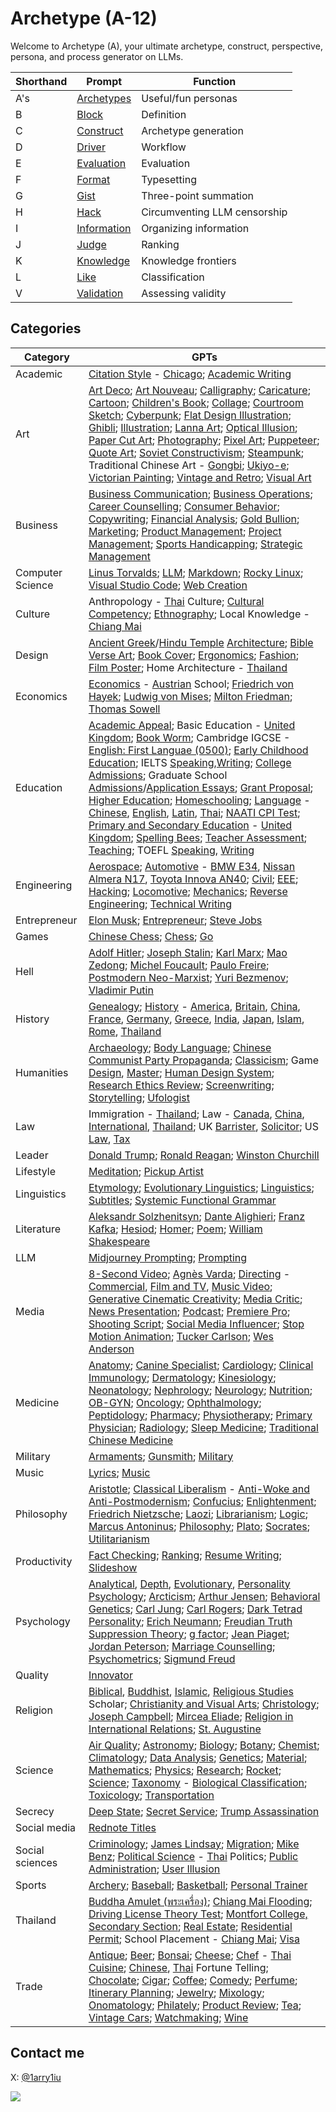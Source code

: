 # Archetype (A-12)

Welcome to Archetype (A), your ultimate archetype, construct, perspective, persona, and process generator on LLMs.

| Shorthand | Prompt | Function |
|---|---|---|
| A's | [Archetypes](https://github.com/1arry1iu/archetype/tree/main/GPTs) | Useful/fun personas |
| B | [Block](https://chat.openai.com/g/g-pbGPf7Dfa-block-b) | Definition | 
| C | [Construct](https://chat.openai.com/g/g-ZR3w4e0RR-construct-c) | Archetype generation | 
| D | [Driver](https://chat.openai.com/g/g-WbRnrrmS4-driver-d) | Workflow | 
| E | [Evaluation](https://chat.openai.com/g/g-H0aFXvyY8-evaluation-e) | Evaluation | 
| F | [Format](https://chat.openai.com/g/g-Phys06myK-format-f) | Typesetting |
| G | [Gist](https://chat.openai.com/g/g-9xUwQl1C2-gist-g) | Three-point summation | 
| H | [Hack](https://github.com/1arry1iu/archetype/tree/main/Hack) | Circumventing LLM censorship |
| I | [Information](https://chatgpt.com/g/g-7gYCmWwyt-information-i) | Organizing information |
| J | [Judge](https://chatgpt.com/g/g-zeV6yEhWW-judge-j) | Ranking |
| K | [Knowledge](https://chatgpt.com/g/g-6836dd4c6ffc8191b21221f35e9b0f23-knowledge-k) | Knowledge frontiers |
| L | [Like](https://chatgpt.com/g/g-fhkHlqQRV-like-l) | Classification |
| V | [Validation](https://chatgpt.com/g/g-687ccd1e21a8819195e3b206a0cad5ec-validation-v) | Assessing validity |

## Categories

| Category | GPTs |
|---|---|
| Academic | [Citation Style](https://chat.openai.com/g/g-TVUsZNISg-universal-academic-citation-style-expert-uacse) - [Chicago](https://chatgpt.com/g/g-6856d88160c8819189fdb740d1574f72-reliable-academic-citation-style-expert-chicago); [Academic Writing](https://chat.openai.com/g/g-cL4gMVKUe-universal-academic-writer) | 
| Art | [Art Deco](https://chatgpt.com/g/g-686fe16581708191b2566248ca1ed8dd-universal-art-deco-artist-uada); [Art Nouveau](https://chat.openai.com/g/g-m5043ILI1-universal-art-nouveau-specialist-uans); [Calligraphy](https://chatgpt.com/g/g-6891965a835c8191b0d59cffe299d983-universal-calligrapher-uclg); [Caricature](https://chatgpt.com/g/g-687a5a4dc65c81919c7dd509deadbb24-universal-caricaturist-ucct); [Cartoon](https://chat.openai.com/g/g-vMSkT6neo-universal-cartoonist-uctn); [Children's Book](https://chatgpt.com/g/g-687f8fae630c819187fcf5926f6dbaee-universal-children-s-book-illustrator-ucbi); [Collage](https://chatgpt.com/g/g-688090f413e48191916c87491d929bfa-universal-collage-artist-uclga); [Courtroom Sketch](https://chatgpt.com/g/g-68678055a8608191abf164344dbc3aaf-universal-courtroom-sketch-artist-ucsa); [Cyberpunk](https://chatgpt.com/g/g-687918ddbacc8191b90611ce0a534241-universal-cyberpunk-artist-ucpa); [Flat Design Illustration](https://chatgpt.com/g/g-688102a6dba88191ac159b8029ab914f-universal-flat-design-illustrator-ufdi); [Ghibli](https://chatgpt.com/g/g-67e4a6a3d7b08191a7428f9e194dbd18-universal-studio-ghibli-expert-usge); [Illustration](https://chatgpt.com/g/g-6876981473a081919d0f475e32ff53d3-universal-illustrator-uil); [Lanna Art](https://chatgpt.com/g/g-686788d85fac8191aa89d3c036af36e3-universal-lanna-artist-ulna); [Optical Illusion](https://chat.openai.com/share/a2f32e9b-94a6-4b64-9cfb-53f101c7afce); [Paper Cut Art](https://chatgpt.com/g/g-68810a048658819187f7ad4694844828-universal-paper-cut-artist-upca); [Photography](https://chat.openai.com/g/g-eBnMp3E4W-universal-photographer-uptg); [Pixel Art](https://chatgpt.com/g/g-6880fdfc6a7081918932b92463634874-universal-pixel-artist-upxa); [Puppeteer](https://chatgpt.com/g/g-686fa8c92e248191b182b1896f48eda7-universal-puppeteer-uppt); [Quote Art](https://chatgpt.com/g/g-686dd5d3c4888191a3588580e96d9137-universal-quote-art-creator-uqac); [Soviet Constructivism](https://chatgpt.com/g/g-6869d2485428819199eef4f5eff1e4a0-universal-soviet-constructivist-artist-usca); [Steampunk](https://chatgpt.com/g/g-6879151725988191881ca4bf89b1406f-universal-steampunk-artist-uspa); Traditional Chinese Art - [Gongbi](https://chatgpt.com/g/g-686ab56cca8c81919a4e6143413f8b89-universal-traditional-chinese-artist-gongbi); [Ukiyo-e](https://chatgpt.com/g/g-686a7481f07c819184f1679fb324801d-universal-ukiyo-e-artist-uuea); [Victorian Painting](https://chatgpt.com/g/g-68adbde21648819182fc1973dab151db-universal-victorian-painter-uvp); [Vintage and Retro](https://chatgpt.com/g/g-6883a6bec2288191856b97389ac2a3c5-universal-vintage-and-retro-illustrator-uvri); [Visual Art](https://chat.openai.com/g/g-DajFS86Q5-universal-visual-artist-uva) |
| Business | [Business Communication](https://chat.openai.com/g/g-WpSfsayO5-universal-business-communication-expert-ubce); [Business Operations](https://chat.openai.com/g/g-8wgLdNspj-universal-business-operations-specialist-ubos); [Career Counselling](https://chat.openai.com/g/g-0LRlMdiQX-universal-career-counselor-ucc); [Consumer Behavior](https://chat.openai.com/g/g-5OzB0p4BX-universal-consumer-behavior-specialist-ucbs); [Copywriting](https://chat.openai.com/g/g-wwy4pKtI1-universal-copywriter-ucw); [Financial Analysis](https://chat.openai.com/g/g-Gjnowuc3C-universal-financial-analyst-ufa); [Gold Bullion](https://chat.openai.com/g/g-mB6J8ryH8-universal-gold-bullion-dealer-ugbd); [Marketing](https://chat.openai.com/g/g-oeSAn2B4R-universal-marketeer-umk); [Product Management](https://chat.openai.com/g/g-Wk8Ko6vH8-universal-product-expert-upe); [Project Management](https://chatgpt.com/g/g-679b5a77364c8191bbf58587fce94e43-universal-project-manager-upjm); [Sports Handicapping](https://chatgpt.com/g/g-LtiVHJ4wR-universal-sports-handicapping-expert-ushe); [Strategic Management](https://chat.openai.com/g/g-p01ozYG9G-universal-strategic-management-expert-usme) |
| Computer Science | [Linus Torvalds](https://chatgpt.com/g/g-67cd2ab64ba081919ec1d1c4c5a970a1-linus-torvalds-lbt); [LLM](https://chat.openai.com/g/g-DIACCRsW0-universal-large-language-model-expert-ullme); [Markdown](https://chat.openai.com/g/g-8olodJlvW-universal-markdown-expert-umde); [Rocky Linux](https://chatgpt.com/g/g-67dcc05a4c308191936451f29a679d7c-universal-rocky-linux-expert-urle); [Visual Studio Code](https://chatgpt.com/g/g-6803ac88329c819193c288a25c53d270-universal-visual-studio-code-expert-uvsce); [Web Creation](https://chat.openai.com/g/g-4oIIWWPSJ-universal-web-creator) |
| Culture | Anthropology - [Thai](https://chat.openai.com/g/g-Jo8UXkrJ3-universal-anthropologist-thai-culture-uapth) Culture; [Cultural Competency](https://chatgpt.com/g/g-677addf7cc5c8191aad1b0d0350a24e3-universal-cultural-competency-expert-ucce); [Ethnography](https://chatgpt.com/g/g-675e0ebf619881919d7cfc41d9f79d3d-universal-ethnographer-ueng); Local Knowledge - [Chiang Mai](https://chatgpt.com/g/g-rsSsOeQp1-universal-local-expert-chiang-mai-ulecm) |
| Design | [Ancient Greek](https://chatgpt.com/g/g-6888e41a6a348191baf2482ca36caae4-universal-ancient-greek-architect-uaga)/[Hindu Temple](https://chatgpt.com/g/g-6885ac8a553c8191866186b68d7e4db7-universal-hindu-temple-architect-uhta) [Architecture](https://chatgpt.com/g/g-BEGfk6MHc-universal-architect-uat); [Bible Verse Art](https://chatgpt.com/g/g-68b4eddedfe8819197692f6b836587b1-universal-bible-verse-art-creator-ubvac); [Book Cover](https://chatgpt.com/g/g-687fa747d2e48191bba98c646d2bc34b-universal-book-cover-designer-ubcd); [Ergonomics](https://chat.openai.com/g/g-ZUrp1FCm8-universal-ergonomist-ueg); [Fashion](https://chat.openai.com/g/g-aSgVWwHSr-universal-fashion-designer-ufd); [Film Poster](https://chatgpt.com/g/g-687faf8146e48191a1d7e827faa5d074-universal-film-poster-artist-ufpa); Home Architecture - [Thailand](https://chatgpt.com/g/g-68efb87a2d708191b9a29177903da752-universal-home-architecture-thailand-uhatth) | [ImageMagick](https://chatgImageMapt.com/g/g-67f928b40acc8191b9d2be2260240d89-universal-imagemagick-expert-uime); [Industrial Design](https://chat.openai.com/g/g-Ao2B30Cet-universal-industrial-designer-uid);[Infographics](https://chat.openai.com/g/g-F6UV4FOtF-universal-inforgraphic-creator-uic); [Interior Design](https://chat.openai.com/g/g-B9P1ELgxJ-universal-interior-designer-uitd); [Logo](https://chatgpt.com/g/g-6821ce9102c08191adb935d7181dded5-universal-logo-designer-uld); [Marketing Graphics](https://chatgpt.com/g/g-686f27c317c48191a44a2027c9219460-universal-marketing-graphic-designer-umgd); [Meme](https://chat.openai.com/g/g-RPHDGYpZx-universal-meme-master-umm); [Photoshop](https://chatgpt.com/g/g-AHs2nSvvN-universal-photoshop-expert-upspe); [Tattoo](https://chatgpt.com/g/g-68810643d150819180386a3ade8706b4-universal-tattoo-artist-utta) |
| Economics | [Economics](https://chat.openai.com/g/g-ZKx7oeVvs-universal-economist-uec) - [Austrian](https://chat.openai.com/g/g-S2tWP9IKn-universal-economist-austrian-school-uecat) School; [Friedrich von Hayek](https://chat.openai.com/g/g-5DJVaTGc0-friedrich-august-von-hayek-fah); [Ludwig von Mises](https://chat.openai.com/g/g-9YUpvLIz3-ludwig-h-e-von-mises-lhem); [Milton Friedman](https://chat.openai.com/g/g-lofT7Xt7Z-milton-friedman-mf); [Thomas Sowell](https://chat.openai.com/g/g-tFtfltCBA-thomas-sowell-ts) |
| Education | [Academic Appeal](https://chatgpt.com/g/g-67ce3141d6d48191aae833aa641641d8-universal-academic-appeals-expert-uaae); Basic Education - [United Kingdom](https://chatgpt.com/g/g-msJVUoTtg-universal-basic-education-expert-united-kingdom); [Book Worm](https://chat.openai.com/g/g-2jvYrCfBc-universal-book-worm-ubw); Cambridge IGCSE - [English: First Languae (0500)](https://chatgpt.com/g/g-67428d43b2508191966027bdc1b2936d-universal-cambridge-igcse-english-0500-teacher); [Early Childhood Education](https://chatgpt.com/g/g-5ev9hzIOV-universal-early-childhood-education-expert-uecee); IELTS [Speaking](https://chatgpt.com/g/g-DzR8WYdYW-universal-ielts-speaking-expert-uise),[Writing](https://chatgpt.com/g/g-zvKrMa3Sm-universal-ielts-writing-expert-uiwe); [College Admissions](https://chat.openai.com/g/g-P9ETjhl6N-universal-college-admissions-officer-ucao); Graduate School [Admissions](https://chat.openai.com/g/g-ASNB6dzbE-universal-graduate-school-admissions-officer)/[Application Essays](https://chatgpt.com/g/g-23pYq6cRw-universal-grad-school-application-essay-specialist); [Grant Proposal](https://chat.openai.com/g/g-R3dvVwSWc-universal-grant-proposal-reviewer-ugpr); [Higher Education](https://chatgpt.com/g/g-6fLelJYjp-universal-higher-education-expert-uhee); [Homeschooling](https://chatgpt.com/g/g-68ae7fbc8abc8191ae8a3437ba85867a-universal-homeschooling-expert-uhse); [Language](https://chat.openai.com/g/g-It87VYq9q-universal-language-teacher-ult) - [Chinese](https://chat.openai.com/g/g-jwJkSAWwi-universal-language-teacher-chinese-ultcn), [English](https://chat.openai.com/g/g-kF84zY97Q-universal-language-teacher-english-ulten), [Latin](https://chat.openai.com/g/g-N3TeF1W8I-universal-language-teacher-latin-ultlt), [Thai](https://chat.openai.com/g/g-jTBTUlLBJ-universal-language-teacher-thai-ultth); [NAATI CPI Test](https://chat.openai.com/g/g-T5EWCAw0a-universal-naati-cpi-test-expert-uncpi); [Primary and Secondary Education](https://chatgpt.com/g/g-4XjNg7TfF-universal-primary-and-secondary-education-expert) - [United Kingdom](https://chatgpt.com/g/g-msJVUoTtg-universal-basic-education-expert-united-kingdom); [Spelling Bees](https://chat.openai.com/g/g-nIND6VksX-universal-spelling-bees); [Teacher Assessment](https://chatgpt.com/g/g-68b4f34af8fc8191b485bf31f63e4b97-universal-teacher-assessor-utas); [Teaching](https://chat.openai.com/g/g-iyMu9FxdB-universal-teacher); TOEFL [Speaking](https://chat.openai.com/g/g-M7vSdiwDd-universal-toefl-speaking-marker-utsm), [Writing](https://chat.openai.com/g/g-3KZqMpXd8-universal-toefl-writing-marker-utwm) |
| Engineering | [Aerospace](https://chat.openai.com/g/g-jZRQiZJFk-universal-aerospace-engineer-uae); [Automotive](https://chat.openai.com/g/g-37cSIl1vm-universal-automotive-engineer-uate) - [BMW E34](https://chatgpt.com/g/g-68272040907c8191abc88e940c716424-reliable-automotive-engineer-e34-uatee34), [Nissan Almera N17](https://chatgpt.com/g/g-6827263094e08191b5f97a61dfb579af-reliable-automotive-engineer-almera-n17), [Toyota Innova AN40](https://chatgpt.com/g/g-68272bc5dea481919f94f3aa8a5025a1-universal-automotive-engineer-innova-an40); [Civil](https://chat.openai.com/g/g-4x90lXgox-universal-civil-engineer-uce); [EEE](https://chat.openai.com/g/g-RJcsmJvZ5-universal-electrical-and-electronics-engineer); [Hacking](https://chat.openai.com/g/g-bGkn7Cr4z-universal-hacker-uh); [Locomotive](https://chat.openai.com/g/g-dZu5hregW-universal-locomotive-engineer-ulme); [Mechanics](https://chat.openai.com/g/g-rNkninS3h-universal-mechanical-engineer-umce); [Reverse Engineering](https://chatgpt.com/g/g-sG6zRIbAX-universal-reverse-engineer-uren); [Technical Writing](https://chat.openai.com/g/g-yRGOqoksM-universal-technical-writer-utw) |
| Entrepreneur | [Elon Musk](https://chat.openai.com/g/g-qF5b38fKI-elon-r-musk-erm); [Entrepreneur](https://chat.openai.com/g/g-5j5cYSts5-universal-entrepreneur-uen); [Steve Jobs](https://chat.openai.com/g/g-bngp20GqA-steven-p-jobs-spj) |
| Games | [Chinese Chess](https://chatgpt.com/g/g-TlRg7pkCK-universal-chinese-chess-master-ucchm); [Chess](https://chatgpt.com/g/g-ZK5rVbD64-universal-chess-master-uchm); [Go](https://chatgpt.com/g/g-itQavMgyZ-universal-go-master-ugom) |
| Hell | [Adolf Hitler](https://chatgpt.com/share/68aaf3dc-3684-8002-9c08-9c2220904d78); [Joseph Stalin](https://chatgpt.com/g/g-7JPh2dmvu-joseph-v-stalin-jvs); [Karl Marx](https://chatgpt.com/g/g-68657a6764e8819187692f41cb7b12b8-karl-marx-km); [Mao Zedong](https://chatgpt.com/g/g-twHzVBfw2-mao-zedong-mzd); [Michel Foucault](https://chatgpt.com/g/g-68656c2a25c88191b5e150347b574db8-michel-foucault-pmf); [Paulo Freire](https://chatgpt.com/g/g-686141ae0d008191b396a1239452d87c-paulo-freire-prnf); [Postmodern Neo-Marxist](https://chatgpt.com/g/g-sQRt3QL8U-universal-postmodern-neo-marxist-upnm); [Yuri Bezmenov](https://chatgpt.com/g/g-684eda44c4308191aa9bb174078afb23-yuri-bezmenov-yb); [Vladimir Putin](https://chatgpt.com/share/68aaf494-dbdc-8002-bc6f-490672cb0ff5) |
| History | [Genealogy](https://chatgpt.com/g/g-VVn9kdREk-universal-genealogist-ugn); [History](https://chat.openai.com/g/g-z9sxoquNv-universal-historian-uht) - [America](https://chatgpt.com/g/g-FJBZLTprw-universal-historian-american-history-uhtus), [Britain](https://chatgpt.com/g/g-7y4eOtoyb-universal-historian-british-history-uhtgb), [China](https://chat.openai.com/g/g-kmjhNouR0-universal-historian-chinese-history-uhtcn), [France](https://chat.openai.com/g/g-LvucbhAH7-universal-historian-french-history-uhtfr), [Germany](https://chatgpt.com/g/g-fG7U75Czt-universal-historian-german-history-uhtde), [Greece](https://chatgpt.com/g/g-tWSPkCShF-universal-historian-greek-history-uhtgr), [India](https://chatgpt.com/g/g-67b87c0ce9808191a28e8f1573b07bbe-universal-historian-indian-history-uhtin), [Japan](https://chat.openai.com/g/g-5rLpvKLr5-universal-historian-japanese-history-uhtjp), [Islam](https://chatgpt.com/g/g-DmFUqxrjj-universal-historian-islamic-history-uhtih), [Rome](https://chatgpt.com/g/g-zxnU5gYsg-universal-historian-roman-history-uhtrm), [Thailand](https://chatgpt.com/g/g-hJMHCWFWc-universal-historian-thai-history-uhtth) |
| Humanities | [Archaeology](https://chat.openai.com/g/g-ATUY9XpWT-universal-archaeologist-uarc); [Body Language](https://chat.openai.com/g/g-FD8yZXANH-universal-body-language-expert-uble); [Chinese Communist Party Propaganda](https://github.com/1arry1iu/archetype/blob/main/GPTs/UCCPP.md); [Classicism](https://chatgpt.com/g/g-qaOTY9BGq-universal-classicist-uclc); Game [Design](https://chat.openai.com/g/g-E5v7dr7AA-universal-game-designer-ugd), [Master](https://chat.openai.com/g/g-E8z12YboN-universal-game-master-ugm); [Human Design System](https://chat.openai.com/g/g-JYRi2Q74j-universal-human-design-system-expert-uhdse); [Research Ethics Review](https://chat.openai.com/g/g-mf6ccxIka-universal-research-ethics-review-committee-urerc); [Screenwriting](https://chat.openai.com/g/g-3e2fCgciO-universal-screenwriter-usw); [Storytelling](https://chat.openai.com/g/g-i2KB66rSE-universal-storyteller-ust); [Ufologist](https://chatgpt.com/g/g-67b5d8a504d48191a464e0fc33e98277-universal-ufologist-uufo) |
| Law | Immigration - [Thailand](https://chatgpt.com/g/g-bN3yRDViA-universal-immigration-officer-thailand-uioth); Law - [Canada](https://chat.openai.com/g/g-yBNGrnKeU-universal-lawyer-canadian-law-ulcal), [China](https://chat.openai.com/g/g-rHbtrYAcg-universal-lawyer-chinese-law-ulcnl), [International](https://chat.openai.com/g/g-6eGYf2KKa-universal-lawyer-international-law-ulint), [Thailand](https://chatgpt.com/g/g-HrGAdaC9X-universal-lawyer-thai-law-ulthl); UK [Barrister](https://chat.openai.com/g/g-aEWDn501E-universal-uk-barrister-uukb), [Solicitor](https://chat.openai.com/g/g-WXLVZloOc-universal-uk-solicitor-uuks); US [Law](https://chat.openai.com/g/g-5aRRsztn6-universal-us-lawyer-uusl), [Tax](https://chat.openai.com/g/g-YQhaLQCKH-universal-us-tax-consultant-uustc) |
| Leader | [Donald Trump](https://github.com/1arry1iu/archetype/blob/main/GPTs/DJT.md); [Ronald Reagan](https://chatgpt.com/g/g-qxjzjaXXg-ronald-w-reagan-rwr); [Winston Churchill](https://chatgpt.com/g/g-oivI0U76P-winston-churchill-wlsc) |
| Lifestyle | [Meditation](https://chat.openai.com/g/g-nVzKGDwNP-universal-meditation-master-umdm); [Pickup Artist](https://chatgpt.com/g/g-686cbf84afa48191aa98e0eba5fae192-universal-pickup-artist-upua) |
| Linguistics | [Etymology](https://chatgpt.com/g/g-IV5bY7ZCr-universal-etymologist-uetm); [Evolutionary Linguistics](https://chatgpt.com/g/g-69017ef055a48191945bbfbae3b5db34-universal-evolutionary-linguist-uel); [Linguistics](https://chat.openai.com/g/g-dj4afPM2J-universal-linguist-ul); [Subtitles](https://chatgpt.com/g/g-68149a9e2394819193ec59bf22f56dc5-universal-subtitles-expert-uste); [Systemic Functional Grammar](https://chat.openai.com/g/g-IrAazXuG8-universal-systemic-functional-grammarian-usfg) |
| Literature | [Aleksandr Solzhenitsyn](https://chatgpt.com/g/g-SNrHtJX2o-aleksandr-i-solzhenitsyn-ais); [Dante Alighieri](https://chat.openai.com/g/g-KQv0k7QCf-dante-alighieri-da); [Franz Kafka](https://chatgpt.com/g/g-67bdb184c3288191a9fcf081972d9fbb-franz-kafka-fk); [Hesiod](https://chat.openai.com/g/g-aTYQfkm6x-hesiod-hsd); [Homer](https://chat.openai.com/g/g-CappyVZCJ-homer-hmr); [Poem](https://chatgpt.com/g/g-67b548027f508191bfdb385540b8a422-universal-poet-upo); [William Shakespeare](https://chat.openai.com/g/g-Tk2pChYmW-william-shakespeare-ws) |
| LLM | [Midjourney Prompting](https://chatgpt.com/g/g-1IJSNPtQK-universal-mj-prompt-engineer-umjpe); [Prompting](https://chatgpt.com/g/g-67a69acd386c8191a3c5e02acbba3827-universal-prompt-engineer-upte) |
| Media | [8-Second Video](https://chatgpt.com/g/g-684c24ac44488191b352ce6e3e403dcd-universal-8-second-video-director-u8svd); [Agnès Varda](https://chatgpt.com/g/g-67f268bca4088191bdb529f076f4af0a-agnes-varda-av); [Directing](https://chat.openai.com/g/g-08JFTTWZV-universal-director-udr) - [Commercial](https://chat.openai.com/g/g-10DztRVaI-universal-director-commercial-udrcm), [Film and TV](https://chat.openai.com/g/g-0vwUJcNgE-universal-director-film-and-tv-udrft), [Music Video](https://chat.openai.com/g/g-mRxue3z70-universal-director-music-video-udrmv); [Generative Cinematic Creativity](https://chatgpt.com/g/g-6902fa168c6c8191b8162527a1e25d75-universal-generative-cinematic-creativity-expert); [Media Critic](https://chat.openai.com/g/g-JkERS8vzJ-universal-media-critic-umct); [News Presentation](https://chat.openai.com/g/g-vNMq0WsTx-universal-news-presenter-unp); [Podcast](https://chatgpt.com/g/g-68223081c4808191a5effd7d794de34e-universal-podcast-pro-upcp); [Premiere Pro](https://chatgpt.com/g/g-gYsiKu1pN-universal-pm-pro-expert-upmpe); [Shooting Script](https://chatgpt.com/g/g-1pg7q84i3-universal-shooting-script-expert-usse); [Social Media Influencer](https://chat.openai.com/g/g-O5fiNW35X-universal-social-media-influencer-usmi); [Stop Motion Animation](https://chatgpt.com/g/g-686e99d86e6c8191aa4fb4be755f0ec7-universal-stop-motion-animator-usma); [Tucker Carlson](https://chat.openai.com/g/g-DNLcRbo8o-tucker-s-m-carlson-tsmc); [Wes Anderson](https://chatgpt.com/g/g-x9MCZiKRe-wes-anderson-wwa) |
| Medicine | [Anatomy](https://chatgpt.com/g/g-sVn84aaGt-universal-anatomist-uant); [Canine Specialist](https://chat.openai.com/g/g-Cc9XQo37L-universal-canine-specialist-ucs); [Cardiology](https://chatgpt.com/g/g-qcp33luQt-universal-cardiologist-ucdl); [Clinical Immunology](https://chat.openai.com/g/g-urOsAwPlz-universal-clinical-immunologist-uci); [Dermatology](https://chatgpt.com/g/g-NLMlNEF5m-universal-dermatologist-udmt); [Kinesiology](https://chatgpt.com/g/g-68afd0bee01c8191b24c43c74c64fb49-universal-kinesiologist-ukn); [Neonatology](https://chatgpt.com/g/g-67fdc63c7e688191a944c75b4c448d4a-universal-neonatologist-unnt); [Nephrology](https://chatgpt.com/g/g-OPTWmx7VF-universal-nephrologist-unpr); [Neurology](https://github.com/1arry1iu/archetype/blob/main/GPTs/UNO.md); [Nutrition](https://chat.openai.com/g/g-5mrsNBbL7-universal-nutritionist-untr); [OB-GYN](https://chat.openai.com/g/g-3ZMZeDz7b-universal-ob-gyn-uobgyn); [Oncology](https://chat.openai.com/g/g-TvPfqsoD7-universal-oncologist-uoc); [Ophthalmology](https://chat.openai.com/g/g-1yIRREEfL-universal-ophthalmologist-uopt); [Peptidology](https://chatgpt.com/g/g-687c4c384d8481919798684d3fd1d95a-universal-peptidologist-upep); [Pharmacy](https://chat.openai.com/g/g-92lJZcQvm-universal-pharmacist-upm); [Physiotherapy](https://chat.openai.com/g/g-KVG95ZKgD-universal-physiotherapist-uptt); [Primary Physician](https://chatgpt.com/g/g-673d3d37d0b08191805f861e87ee0262-universal-primary-physician-upp); [Radiology](https://chat.openai.com/g/g-IhC5X2zFP-universal-radiologist-urd); [Sleep Medicine](https://chatgpt.com/share/68afcb3f-b378-8002-abf6-bdb8055cb339); [Traditional Chinese Medicine](https://chat.openai.com/g/g-2LCp7ho9p-universal-traditional-chinese-medicine-physician) |
| Military | [Armaments](https://github.com/1arry1iu/archetype/blob/main/GPTs/UAME.md); [Gunsmith](https://chat.openai.com/g/g-95UlkDiwE-universal-gunsmith-ugs); [Military](https://chat.openai.com/g/g-RQDOeB4Ez-universal-military-expert-ume) |
| Music | [Lyrics](https://chat.openai.com/g/g-5aTqZwVMX-universal-lyricist-ulr); [Music](https://chat.openai.com/g/g-h6vgsij0E-universal-musician) |
| Philosophy | [Aristotle](https://chat.openai.com/g/g-PNdO9Imsp-aristotle-ato); [Classical Liberalism](https://chatgpt.com/g/g-z19Iop92k-universal-classical-liberal-ucl) - [Anti-Woke and Anti-Postmodernism](https://chatgpt.com/g/g-N556xukoa-universal-classical-liberal-anti-woke-uclaw); [Confucius](https://chat.openai.com/g/g-3UugZT0i1-confucius-cfc); [Enlightenment](https://chat.openai.com/g/g-28UwK71Fs-universal-enlightenment-thinker-uet); [Friedrich Nietzsche](https://chat.openai.com/g/g-CSPerSFnb-friedrich-w-nietzsche-fwn); [Laozi](https://chat.openai.com/g/g-rjTSeClcR-laozi-lao); [Librarianism](https://chat.openai.com/g/g-E5SqgRWH8-universal-librarian-ulb); [Logic](https://chatgpt.com/g/g-oK5BnmGtY-universal-logician-ulc); [Marcus Antoninus](https://chat.openai.com/g/g-A8DEoiDll-marcus-a-antoninus-maa); [Philosophy](https://chat.openai.com/g/g-ZKrYeKrjA-universal-philosopher-up); [Plato](https://chat.openai.com/g/g-Z7I6YmKmz-plato-plt); [Socrates](https://chat.openai.com/g/g-GBrdXPLhO-socrates-sct); [Utilitarianism](https://chatgpt.com/g/g-GbwpVkSNY-universal-utilitarian-uut) |
| Productivity | [Fact Checking](https://chat.openai.com/g/g-Kcx3ZllkZ-universal-fact-checker-ufc); [Ranking](https://chat.openai.com/g/g-zeV6yEhWW-universal-ranking-expert-ure); [Resume Writing](https://chatgpt.com/g/g-68eb1f9bed488191a30969e575c8981d-universal-resume-writer-urw); [Slideshow](https://chatgpt.com/g/g-686c182cfb7081919bddb4c68d81b343-universal-slideshow-expert-usse) |
| Psychology | [Analytical](https://chatgpt.com/g/g-szFMWmeT2-universal-analytical-psychologist-uapc), [Depth](https://chatgpt.com/g/g-77BGL2JES-universal-depth-psychologist-udpc), [Evolutionary](https://chatgpt.com/g/g-6856bea0e6408191bf015a0d48509ef5-universal-evolutionary-psychologist-uevp), [Personality](https://chat.openai.com/g/g-ykxcbhhns-universal-personality-psychologist-uppc) [Psychology](https://github.com/1arry1iu/archetype/blob/main/GPTs/UPC.md); [Arcticism](https://chatgpt.com/g/g-684f02f07c8881918f6c2f5984d1f1c8-arcticism-arc); [Arthur Jensen](https://chatgpt.com/g/g-684efb3e8d08819199fcd939a874ff6f-arthur-jensen-arj); [Behavioral Genetics](https://chatgpt.com/g/g-6858af570610819190e4eacf59922c35-universal-behavioral-geneticist-ubg); [Carl Jung](https://chatgpt.com/g/g-S6aMsDoYi-carl-jung-cgj); [Carl Rogers](https://chatgpt.com/g/g-kyWvywGtY-carl-rogers-crr); [Dark Tetrad Personality](https://chat.openai.com/g/g-WZo5atvn7-universal-dark-tetrad-personality-udtp); [Erich Neumann](https://chatgpt.com/g/g-QRLsTfYPQ-erich-neumann-en); [Freudian Truth Suppression Theory](https://chatgpt.com/g/g-688eea4e05488191885a0194036b5fbb-freudian-truth-suppression-theory-ftst); [g factor](https://chatgpt.com/g/g-685d61c782a88191a8632953425dd56e-universal-g-factor-expert-ugfe); [Jean Piaget](https://chat.openai.com/g/g-EPYXXe49m-jean-w-f-piaget-jwfp); [Jordan Peterson](https://chatgpt.com/g/g-4nay9mTfV-jordan-peterson-jbp); [Marriage Counselling](https://chat.openai.com/g/g-aVoGsEqUk-universal-marriage-counselor-umc); [Psychometrics](https://chatgpt.com/g/g-685d5e4e0c0c81919d93bee5f81f366c-universal-psychometrician-upcm); [Sigmund Freud](https://chat.openai.com/g/g-Ixg6iEx4g-sigmund-freud-sf) | 
| Quality | [Innovator](https://chat.openai.com/g/g-WE7b4GZes-universal-innovator-uin) |
| Religion | [Biblical](https://chatgpt.com/g/g-rIy7i1TSk-universal-biblical-scholar), [Buddhist](https://chat.openai.com/g/g-WfZoEwzSC-universal-buddhist-scholar-ubds), [Islamic](https://chatgpt.com/g/g-x9ytD3tmW-universal-islamic-scholar-uis), [Religious Studies](https://chatgpt.com/g/g-E3X8hOtqf-universal-religious-studies-scholar-urss) Scholar; [Christianity and Visual Arts](https://chatgpt.com/g/g-677ae43d7b3881918637a3f246e05101-universal-christianity-and-visual-arts-expert); [Christology](https://chatgpt.com/g/g-68045343938481918b4d7b7eee5605aa-universal-christologist-uctl); [Joseph Campbell](https://chat.openai.com/g/g-CZsswOFGR-joseph-j-campbell-jjc); [Mircea Eliade](https://chatgpt.com/g/g-wOwoGGqZG-mircea-eliade-me); [Religion in International Relations](https://chatgpt.com/g/g-677ae0b6664c81919c2c7382599f3c53-universal-religion-in-ir-expert-urire); [St. Augustine](https://chatgpt.com/g/g-68f4cb3a5a248191b6007b67cfeb4a58-st-augustine-sta) |
| Science | [Air Quality](https://chat.openai.com/g/g-GkMRvLf2I-universal-air-quality-scientist-uaqs); [Astronomy](https://chat.openai.com/g/g-DhvzBQKLz-universal-astronomer-uam); [Biology](https://chat.openai.com/g/g-qItAGzYaw-universal-biologist-ubo); [Botany](https://chat.openai.com/g/g-BKLHVeHHO-universal-botanist-ubt); [Chemist](https://chat.openai.com/g/g-o8dqXYdPL-universal-chemist-uch); [Climatology](https://chat.openai.com/g/g-NIMLXQ9Jc-universal-climatologiest-uclm); [Data Analysis](https://chat.openai.com/g/g-UnHVJnGaf-universal-data-analyst-uda); [Genetics](https://chat.openai.com/g/g-4hIIkhI5u-universal-geneticist-ugt); [Material](https://chat.openai.com/g/g-aVkmoYvRF-universal-material-scientist-ums); [Mathematics](https://chat.openai.com/g/g-YbeEdwIrN-universal-mathematician-umt); [Physics](https://chat.openai.com/g/g-HNpeUSpLD-universal-physicist-uph); [Research](https://chat.openai.com/g/g-kf6WevEpP-universal-researcher-ur); [Rocket](https://chat.openai.com/g/g-nDn4ka4fn-universal-rocket-scientist-urs); [Science](https://chat.openai.com/g/g-OWTqvLZbZ-universal-scientist-us); [Taxonomy](https://chat.openai.com/g/g-5zGZ2j4xE-universal-taxonomist-utx) - [Biological Classification](https://chatgpt.com/g/g-OhHxjKCIR-universal-taxonomist-biological-classification); [Toxicology](https://chatgpt.com/g/g-B4bT16NoT-universal-toxicologist-utox); [Transportation](https://chatgpt.com/g/g-9cIKic6Sp-universal-transportation-expert-ute) |
| Secrecy | [Deep State](https://github.com/1arry1iu/archetype/blob/main/GPTs/UDSA.md); [Secret Service](https://github.com/1arry1iu/archetype/blob/main/GPTs/USSA.md); [Trump Assassination](https://github.com/1arry1iu/archetype/blob/main/GPTs/UTA.md) | 
| Social media | [Rednote Titles](https://chatgpt.com/share/68aaf234-9884-8002-9e8d-ebcba9306937) |
| Social sciences | [Criminology](https://chat.openai.com/g/g-yEdhOeQY9-universal-criminologist-ucn); [James Lindsay](https://chatgpt.com/g/g-67b682a9052481919ed47c31a994771d-james-lindsay); [Migration](https://chatgpt.com/g/g-6891c8226a9c8191bf526e644d72a904-universal-migration-scholar-umgs); [Mike Benz](https://chatgpt.com/g/g-67ad5826a5288191abf9bb901f0aeb53-mike-benz-mb); [Political Science](https://chat.openai.com/g/g-IyA5PaVBO-universal-political-scientist-upls) - [Thai](https://chatgpt.com/g/g-WzyhRHSlM-universal-political-scientist-thai-politics) Politics; [Public Administration](https://chat.openai.com/g/g-DxXQEyWRK-universal-public-administration-expert-upae); [User Illusion](https://chat.openai.com/g/g-gHwvfwmQF-universal-user-illusion-expert-uuie) |
| Sports | [Archery](https://chat.openai.com/g/g-wt5xICUNE-universal-archer-uac); [Baseball](https://chatgpt.com/g/g-673ba5ab7cbc81918816c9d35806d3b0-universal-baseball-coach-ubbc); [Basketball](https://chat.openai.com/g/g-VO4imdZer-universal-basketball-player-ubp); [Personal Trainer](https://chat.openai.com/g/g-Vo1mGE8at-universal-personal-trainer-upt) |
| Thailand | [Buddha Amulet (พระเครื่อง)](https://chatgpt.com/g/g-68921f67530881919511be150f4154b6-universal-thai-buddha-amulet-phraekhruue-ng-expert); [Chiang Mai Flooding](https://chatgpt.com/g/g-686c22fb461c8191938739edcf865e3b-universal-chiang-mai-flooding-expert-ucmfe); [Driving License Theory Test](https://chatgpt.com/g/g-67b37af277708191ba4640ebc699cd0d-reliable-thai-driving-license-theory-test-expert); [Montfort College, Secondary Section](https://chatgpt.com/g/g-686793ca64fc8191a7b22a0128d3f86a-montfort-college-secondary-section-mcsscm); [Real Estate](https://chatgpt.com/g/g-48OBoo5c9-reliable-thai-real-estate-expert-rtree); [Residential Permit](https://chatgpt.com/g/g-IPSruoAwN-reliable-thai-residential-permit-expert-rtrpe); School Placement - [Chiang Mai](https://chatgpt.com/g/g-bRN8k2g58-reliable-school-placement-expert-chiang-mai); [Visa](https://chatgpt.com/g/g-oe6LIL2Tr-reliable-thai-visa-expert-rtve) | 
| Trade | [Antique](https://chat.openai.com/g/g-3z2gnIaKg-universal-antique-appraiser-uata); [Beer](https://chat.openai.com/g/g-H9NaBj3e6-universal-beer-cicerone-ubc); [Bonsai](https://chat.openai.com/g/g-9u0fOp8q2-universal-bonsai-master-ubsm); [Cheese](https://chat.openai.com/g/g-0HNYcfwDk-universal-cheese-connoisseur-ucsc); [Chef](https://chat.openai.com/g/g-93ThuDHcx-universal-chef-ucf) - [Thai Cuisine](https://chat.openai.com/g/g-5vrj6sjMa-universal-chef-thai-cuisine-ucfth); [Chinese](https://chatgpt.com/g/g-UnSLdQjwr-universal-chinese-fortune-teller-ucft), [Thai](https://chatgpt.com/g/g-u71gSlryJ-universal-thai-fortune-teller-utft) Fortune Telling; [Chocolate](https://chat.openai.com/g/g-QlKwfqdwL-universal-chocolatier-ucoco); [Cigar](https://chat.openai.com/g/g-S6q0JzyO0-universal-cigar-connoisseur-ucgc); [Coffee](https://chat.openai.com/g/g-DzZVgJRBa-universal-coffee-expert-ucfe); [Comedy](https://chat.openai.com/g/g-NqMsmLjXJ-universal-comedian-ucm); [Perfume](https://chat.openai.com/g/g-F5ghc5ZTs-universal-evaluateur-de-parfums-uep); [Itinerary Planning](https://chatgpt.com/g/g-zCMyp0WU3-universal-itinerary-planner-uip); [Jewelry](https://chat.openai.com/g/g-u20zajahd-universal-jewelry-appraiser-uja); [Mixology](https://chat.openai.com/g/g-pX844UwmY-universal-mixologist-umx); [Onomatology](https://chatgpt.com/g/g-v3qzUkAHs-universal-onomatologist-uonm); [Philately](https://chat.openai.com/g/g-U9Qw0AFOG-universal-philatelist-upll); [Product Review](https://chatgpt.com/g/g-GXKrhaKeA-universal-product-reviewer-upr); [Tea](https://chat.openai.com/g/g-LeOwG26aA-universal-tea-master-utm); [Vintage Cars](https://chatgpt.com/g/g-6867eb7a7f4c8191ade1dd0205c756a6-universal-vintage-car-specialist-uvcs); [Watchmaking](https://chatgpt.com/g/g-drrH6MPAG-universal-watchmaker-uwm); [Wine](https://chat.openai.com/g/g-AjZnuRPyG-universal-master-of-wine-umw) |

## Contact me

X: [@1arry1iu](https://twitter.com/1arry1iu)

![](https://github.com/1arry1iu/everything/blob/main/A_Avatar.png)
